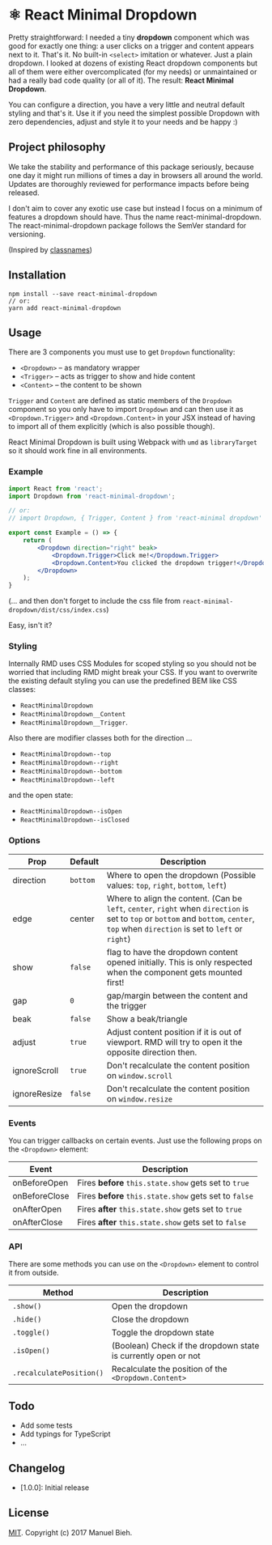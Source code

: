 # ⚛️ React Minimal Dropdown

Pretty straightforward: I needed a tiny **dropdown** component which was good for exactly one thing: a user clicks on a trigger and content appears next to it. That's it. No built-in `<select>` imitation or whatever. Just a plain dropdown. I looked at dozens of existing React dropdown components but all of them were either overcomplicated (for my needs) or unmaintained or had a really bad code quality (or all of it). The result: **React Minimal Dropdown**.

You can configure a direction, you have a very little and neutral default styling and that's it. Use it if you need the simplest possible Dropdown with zero dependencies, adjust and style it to your needs and be happy :)

## Project philosophy

We take the stability and performance of this package seriously, because one day it might run millions of times a day in browsers all around the world. Updates are thoroughly reviewed for performance impacts before being released.

I don't aim to cover any exotic use case but instead I focus on a minimum of features a dropdown should have. Thus the name react-minimal-dropdown. The react-minimal-dropdown package follows the SemVer standard for versioning.

(Inspired by [classnames](https://github.com/JedWatson/classnames#project-philosophy))

## Installation

```
npm install --save react-minimal-dropdown
// or:
yarn add react-minimal-dropdown
```

## Usage

There are 3 components you must use to get `Dropdown` functionality:
- `<Dropdown>` – as mandatory wrapper
- `<Trigger>` – acts as trigger to show and hide content
- `<Content>` – the content to be shown

`Trigger` and `Content` are defined as static members of the `Dropdown` component so you only have to import `Dropdown` and can then use it as `<Dropdown.Trigger>` and `<Dropdown.Content>` in your JSX instead of having to import all of them explicitly (which is also possible though).

React Minimal Dropdown is built using Webpack with `umd` as `libraryTarget` so it should work fine in all environments.

### Example

```jsx
import React from 'react';
import Dropdown from 'react-minimal-dropdown';

// or:
// import Dropdown, { Trigger, Content } from 'react-minimal dropdown'

export const Example = () => {
    return (
        <Dropdown direction="right" beak>
            <Dropdown.Trigger>Click me!</Dropdown.Trigger>
            <Dropdown.Content>You clicked the dropdown trigger!</Dropdown.Content>
        </Dropdown>
    );
}
```

(… and then don't forget to include the css file from `react-minimal-dropdown/dist/css/index.css`)

Easy, isn't it?

### Styling

Internally RMD uses CSS Modules for scoped styling so you should not be worried that including RMD might break your CSS. If you want to overwrite the existing default styling you can use the predefined BEM like CSS classes:

- `ReactMinimalDropdown`
- `ReactMinimalDropdown__Content` 
- `ReactMinimalDropdown__Trigger`. 

Also there are modifier classes both for the direction … 

- `ReactMinimalDropdown--top`
- `ReactMinimalDropdown--right`
- `ReactMinimalDropdown--bottom`
- `ReactMinimalDropdown--left`

and the open state: 

- `ReactMinimalDropdown--isOpen`
- `ReactMinimalDropdown--isClosed`


### Options

| Prop | Default | Description |
| -- | -- | -- |
| direction | `bottom` | Where to open the dropdown (Possible values: `top`, `right`,  `bottom`, `left`) |
| edge | center | Where to align the content. (Can be `left`, `center`, `right` when `direction` is set to `top` or `bottom` and `bottom`, `center`, `top` when `direction` is set to `left` or `right`) |
| show | `false` | flag to have the dropdown content opened initially. This is only respected when the component gets mounted first! |
| gap | `0` | gap/margin between the content and the trigger |
| beak | `false` | Show a beak/triangle |
| adjust | `true` | Adjust content position if it is out of viewport. RMD will try to open it the opposite direction then. |
| ignoreScroll | `true` | Don't recalculate the content position on `window.scroll` |
| ignoreResize | `false` | Don't recalculate the content position on `window.resize` |

### Events

You can trigger callbacks on certain events. Just use the following props on the `<Dropdown>` element:

| Event | Description |
| -- | -- |
| onBeforeOpen | Fires **before** `this.state.show` gets set to `true` |
| onBeforeClose | Fires **before** `this.state.show` gets set to `false` |
| onAfterOpen | Fires **after** `this.state.show` gets set to `true` |
| onAfterClose | Fires **after** `this.state.show` gets set to `false` |

### API

There are some methods you can use on the `<Dropdown>` element to control it from outside.

| Method | Description |
| -- | -- |
| `.show()` | Open the dropdown |
| `.hide()` | Close the dropdown |
| `.toggle()` | Toggle the dropdown state |
| `.isOpen()` | (Boolean) Check if the dropdown state is currently open or not |
| `.recalculatePosition()` | Recalculate the position of the `<Dropdown.Content>` |

## Todo

- Add some tests
- Add typings for TypeScript
- …

## Changelog

- [1.0.0]: Initial release

## License

[MIT](LICENSE). Copyright (c) 2017 Manuel Bieh.
